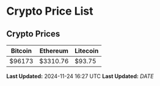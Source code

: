 # Crypto Price List

## Crypto Prices
| Bitcoin | Ethereum | Litecoin |
| ------- | -------- | -------- |
| $96173 | $3310.76 | $93.75 |
**Last Updated:** 2024-11-24 16:27 UTC
**Last Updated:** $DATE$

